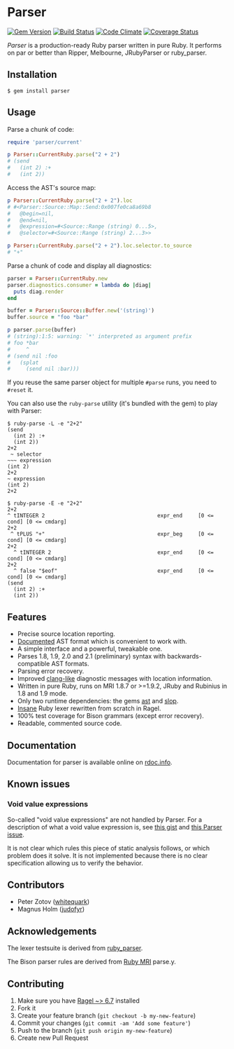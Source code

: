 # Parser

[![Gem Version](https://badge.fury.io/rb/parser.png)](http://badge.fury.io/rb/parser)
[![Build Status](https://travis-ci.org/whitequark/parser.png?branch=master)](https://travis-ci.org/whitequark/parser)
[![Code Climate](https://codeclimate.com/github/whitequark/parser.png)](https://codeclimate.com/github/whitequark/parser)
[![Coverage Status](https://coveralls.io/repos/whitequark/parser/badge.png?branch=master)](https://coveralls.io/r/whitequark/parser)

_Parser_ is a production-ready Ruby parser written in pure Ruby. It
performs on par or better than Ripper, Melbourne, JRubyParser or
ruby_parser.

## Installation

~~~
$ gem install parser
~~~

## Usage

Parse a chunk of code:

~~~ ruby
require 'parser/current'

p Parser::CurrentRuby.parse("2 + 2")
# (send
#   (int 2) :+
#   (int 2))
~~~

Access the AST's source map:

~~~ ruby
p Parser::CurrentRuby.parse("2 + 2").loc
# #<Parser::Source::Map::Send:0x007fe0ca8a69b8
#   @begin=nil,
#   @end=nil,
#   @expression=#<Source::Range (string) 0...5>,
#   @selector=#<Source::Range (string) 2...3>>

p Parser::CurrentRuby.parse("2 + 2").loc.selector.to_source
# "+"
~~~

Parse a chunk of code and display all diagnostics:

~~~ ruby
parser = Parser::CurrentRuby.new
parser.diagnostics.consumer = lambda do |diag|
  puts diag.render
end

buffer = Parser::Source::Buffer.new('(string)')
buffer.source = "foo *bar"

p parser.parse(buffer)
# (string):1:5: warning: `*' interpreted as argument prefix
# foo *bar
#     ^
# (send nil :foo
#   (splat
#     (send nil :bar)))
~~~

If you reuse the same parser object for multiple `#parse` runs, you need to `#reset` it.

You can also use the `ruby-parse` utility (it's bundled with the gem) to play with Parser:

~~~
$ ruby-parse -L -e "2+2"
(send
  (int 2) :+
  (int 2))
2+2
 ~ selector
~~~ expression
(int 2)
2+2
~ expression
(int 2)
2+2

$ ruby-parse -E -e "2+2"
2+2
^ tINTEGER 2                                    expr_end     [0 <= cond] [0 <= cmdarg]
2+2
 ^ tPLUS "+"                                    expr_beg     [0 <= cond] [0 <= cmdarg]
2+2
  ^ tINTEGER 2                                  expr_end     [0 <= cond] [0 <= cmdarg]
2+2
  ^ false "$eof"                                expr_end     [0 <= cond] [0 <= cmdarg]
(send
  (int 2) :+
  (int 2))
~~~

## Features

 * Precise source location reporting.
 * [Documented](doc/AST_FORMAT.md) AST format which is convenient to work with.
 * A simple interface and a powerful, tweakable one.
 * Parses 1.8, 1.9, 2.0 and 2.1 (preliminary) syntax with backwards-compatible AST formats.
 * Parsing error recovery.
 * Improved [clang-like][] diagnostic messages with location information.
 * Written in pure Ruby, runs on MRI 1.8.7 or >=1.9.2, JRuby and Rubinius in 1.8 and 1.9 mode.
 * Only two runtime dependencies: the gems [ast][] and [slop][].
 * [Insane][insane-lexer] Ruby lexer rewritten from scratch in Ragel.
 * 100% test coverage for Bison grammars (except error recovery).
 * Readable, commented source code.

  [clang-like]: http://clang.llvm.org/diagnostics.html
  [ast]: http://rubygems.org/gems/ast
  [slop]: http://rubygems.org/gems/slop
  [insane-lexer]: http://whitequark.org/blog/2013/04/01/ruby-hacking-guide-ch-11-finite-state-lexer/

## Documentation

Documentation for parser is available online on [rdoc.info](http://rdoc.info/github/whitequark/parser).

## Known issues

### Void value expressions

So-called "void value expressions" are not handled by Parser. For a description of what a void value expression is, see [this gist](https://gist.github.com/JoshCheek/5625007) and [this Parser issue](https://github.com/whitequark/parser/issues/72).

It is not clear which rules this piece of static analysis follows, or which problem does it solve. It is not implemented because there is no clear specification allowing us to verify the behavior.

## Contributors

 * Peter Zotov ([whitequark][])
 * Magnus Holm ([judofyr][])

 [whitequark]: https://github.com/whitequark
 [judofyr]:    https://github.com/judofyr

## Acknowledgements

The lexer testsuite is derived from [ruby_parser](http://github.com/seattlerb/ruby_parser).

The Bison parser rules are derived from [Ruby MRI](http://github.com/ruby/ruby) parse.y.

## Contributing

1. Make sure you have [Ragel ~> 6.7](http://www.complang.org/ragel/) installed
2. Fork it
3. Create your feature branch (`git checkout -b my-new-feature`)
4. Commit your changes (`git commit -am 'Add some feature'`)
5. Push to the branch (`git push origin my-new-feature`)
6. Create new Pull Request
